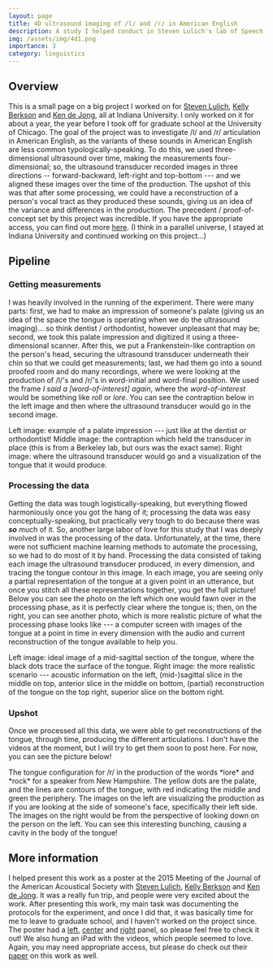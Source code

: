 ```yaml
---
layout: page
title: 4D ultrasound imaging of /l/ and /r/ in American English
description: A study I helped conduct in Steven Lulich's lab of Speech and Hearing Sciences at Indiana University. The work was joint with Kelly Berkson and Ken de Jong in the linguistics department. We looked at production of /l/ and /r/ in American English with time aligned 3D ultrasound.
img: /assets/img/4d1.png
importance: 3
category: linguistics
---
```


## Overview

This is a small page on a big project I worked on for [Steven Lulich](https://sphs.indiana.edu/about/faculty/lulich-steven.html), [Kelly Berkson](https://linguistics.indiana.edu/about/faculty/berkson-kelly.html) and [Ken de Jong](https://cl.indiana.edu/~kdejong/), all at Indiana University. I only worked on it for about a year, the year before I took off for graduate school at the University of Chicago. The goal of the project was to investigate /l/ and /r/ articulation in American English, as the variants of these sounds in American English are less common typologically-speaking. To do this, we used three-dimensional ultrasound over time, making the measurements four-dimensional; so, the ultrasound transducer recorded images in three directions -- forward-backward, left-right and top-bottom --- and we aligned these images over the time of the production. The upshot of this was that after some processing, we could have a reconstruction of a person's vocal tract as they produced these sounds, giving us an idea of the variance and differences in the production. The precedent / proof-of-concept set by this project was incredible. If you have the appropriate access, you can find out more [here](https://sphs.indiana.edu/research/publications/2019-acquiring-and-visualing.html). (I think in a parallel universe, I stayed at Indiana University and continued working on this project...)

## Pipeline

### Getting measurements

I was heavily involved in the running of the experiment. There were many parts: first, we had to make an impression of someone's palate (giving us an idea of the space the tongue is operating when we do the ultrasound imaging)... so think dentist / orthodontist, however unpleasant that may be; second, we took this palate impression and digitized it using a three-dimensional scanner. After this, we put a Frankenstein-like contraption on the person's head, securing the ultrasound transducer underneath their chin so that we could get measurements; last, we had them go into a sound proofed room and do many recordings, where we were looking at the production of /l/'s and /r/'s in word-initial and word-final position. We used the frame *I said a [word-of-interest] again*, where the *word-of-interest* would be something like *roll* or *lore*. You can see the contraption below in the left image and then where the ultrasound transducer would go in the second image.

<div class="row justify-content-sm-center">
    <div class="col-sm mt-3 mt-md-0">
        <img class="img-fluid rounded z-depth-1" src="{{ '/assets/img/210111_palate.png' | relative_url }}" alt="" title="example image"/>
    </div>
    <div class="col-sm mt-3 mt-md-0">
        <img class="img-fluid rounded z-depth-1" src="{{ '/assets/img/210111_ultrasound-head-contraption.jpg' | relative_url }}" alt="" title="example image"/>
    </div>
    <div class="col-sm mt-3 mt-md-0">
        <img class="img-fluid rounded z-depth-1" src="{{ '/assets/img/4d2.png' | relative_url }}" alt="" title="example image"/>
    </div>
</div>
<div class="caption">
    Left image: example of a palate impression --- just like at the dentist or orthodontist! Middle image: the contraption which held the transducer in place (this is from a Berkeley lab, but ours was the exact same). Right image: where the ultrasound transducer would go and a visualization of the tongue that it would produce.
</div>

### Processing the data

Getting the data was tough logistically-speaking, but everything flowed harmoniously once you got the hang of it; processing the data was easy conceptually-speaking, but practically very tough to do because there was ***so*** much of it. So, another large labor of love for this study that I was deeply involved in was the processing of the data. Unfortunately, at the time, there were not sufficient machine learning methods to automate the processing, so we had to do most of it by hand. Processing the data consisted of taking each image the ultrasound transducer produced, in every dimension, and tracing the tongue contour in this image. In each image, you are seeing only a partial representation of the tongue at a given point in an utterance, but once you stitch all these representations together, you get the full picture! Below you can see the photo on the left which one would fawn over in the processing phase, as it is perfectly clear where the tongue is; then, on the right, you can see another photo, which is more realistic picture of what the processing phase looks like --- a computer screen with images of the tongue at a point in time in every dimension with the audio and current reconstruction of the tongue available to help you.

<div class="row justify-content-sm-center">
    <div class="col-sm-6 mt-3 mt-md-0">
        <img class="img-fluid rounded z-depth-1" src="{{ '/assets/img/210111_ultrasound-tongue.png' | relative_url }}" alt="" title="example image"/>
    </div>
    <div class="col-sm-6 mt-3 mt-md-0">
        <img class="img-fluid rounded z-depth-1" src="{{ '/assets/img/210111_ultrasound-processing.jpg' | relative_url }}" alt="" title="example image"/>
    </div>
</div>
<div class="caption">
    Left image: ideal image of a mid-sagittal section of the tongue, where the black dots trace the surface of the tongue. Right image: the more realistic scenario --- acoustic information on the left, (mid-)sagittal slice in the middle on top, anterior slice in the middle on bottom, (partial) reconstruction of the tongue on the top right, superior slice on the bottom right.
</div>


### Upshot

Once we processed all this data, we were able to get reconstructions of the tongue, through time, producing the different articulations. I don't have the videos at the moment, but I will try to get them soon to post here. For now, you can see the picture below! 

<div class="row justify-content-md-center">
        <img class="img-fluid rounded z-depth-1" src="{{ '/assets/img/4d1.png' | relative_url }}" alt="" title="example image"/>
</div>
<div class="caption">
    The tongue configuration for /r/ in the production of the words *lore* and *rock* for a speaker from New Hampshire. The yellow dots are the palate, and the lines are contours of the tongue, with red indicating the middle and green the periphery. The images on the left are visualizing the production as if you are looking at the side of someone's face, specifically their left side. The images on the right would be from the perspective of looking down on the person on the left. You can see this interesting bunching, causing a cavity in the body of the tongue!
</div>


## More information

I helped present this work as a poster at the 2015 Meeting of the Journal of the American Acoustical Society with [Steven Lulich](https://sphs.indiana.edu/about/faculty/lulich-steven.html), [Kelly Berkson](https://linguistics.indiana.edu/about/faculty/berkson-kelly.html) and [Ken de Jong](https://cl.indiana.edu/~kdejong/). It was a really fun trip, and people were very excited about the work. After presenting this work, my main task was documenting the protocols for the experiment, and once I did that, it was basically time for me to leave to graduate school, and I haven't worked on the project since. The poster had a <a href= "{{ '/assets/pdf/leftpanelASAposter.pdf' | relative_url }}">left</a>, <a href= "{{ '/assets/pdf/centerpanelASAposter.pdf' | relative_url }}">center</a> and <a href= "{{ '/assets/pdf/rightpanelASAposter.pdf' | relative_url }}">right</a> panel, so please feel free to check it out! We also hung an iPad with the videos, which people seemed to love. Again, you may need appropriate access, but please do check out their [paper](https://sphs.indiana.edu/research/publications/2019-acquiring-and-visualing.html) on this work as well.